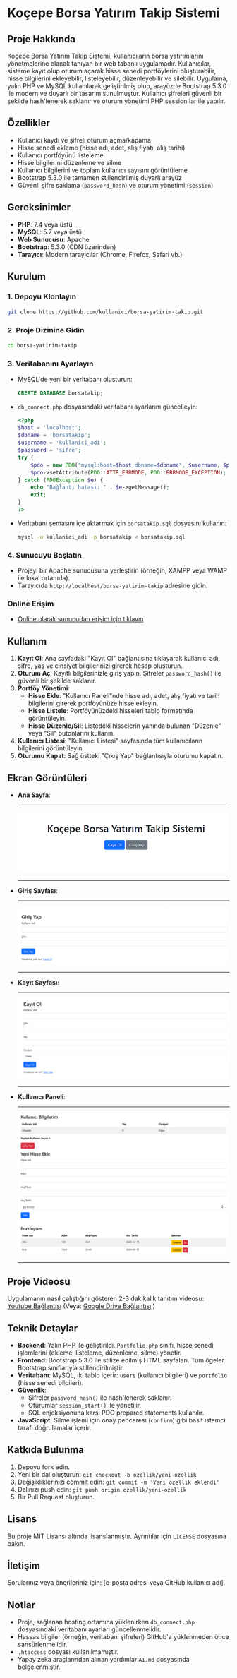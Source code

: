 # Koçepe Borsa Yatırım Takip Sistemi

## Proje Hakkında
Koçepe Borsa Yatırım Takip Sistemi, kullanıcıların borsa yatırımlarını yönetmelerine olanak tanıyan bir web tabanlı uygulamadır. Kullanıcılar, sisteme kayıt olup oturum açarak hisse senedi portföylerini oluşturabilir, hisse bilgilerini ekleyebilir, listeleyebilir, düzenleyebilir ve silebilir. Uygulama, yalın PHP ve MySQL kullanılarak geliştirilmiş olup, arayüzde Bootstrap 5.3.0 ile modern ve duyarlı bir tasarım sunulmuştur. Kullanıcı şifreleri güvenli bir şekilde hash'lenerek saklanır ve oturum yönetimi PHP session'lar ile yapılır.

## Özellikler
- Kullanıcı kaydı ve şifreli oturum açma/kapama
- Hisse senedi ekleme (hisse adı, adet, alış fiyatı, alış tarihi)
- Kullanıcı portföyünü listeleme
- Hisse bilgilerini düzenleme ve silme
- Kullanıcı bilgilerini ve toplam kullanıcı sayısını görüntüleme
- Bootstrap 5.3.0 ile tamamen stillendirilmiş duyarlı arayüz
- Güvenli şifre saklama (`password_hash`) ve oturum yönetimi (`session`)

## Gereksinimler
- **PHP**: 7.4 veya üstü
- **MySQL**: 5.7 veya üstü
- **Web Sunucusu**: Apache
- **Bootstrap**: 5.3.0 (CDN üzerinden)
- **Tarayıcı**: Modern tarayıcılar (Chrome, Firefox, Safari vb.)

## Kurulum

### 1. Depoyu Klonlayın
```bash
git clone https://github.com/kullanici/borsa-yatirim-takip.git
```

### 2. Proje Dizinine Gidin
```bash
cd borsa-yatirim-takip
```

### 3. Veritabanını Ayarlayın
- MySQL'de yeni bir veritabanı oluşturun:
  ```sql
  CREATE DATABASE borsatakip;
  ```
- `db_connect.php` dosyasındaki veritabanı ayarlarını güncelleyin:
  ```php
  <?php
  $host = 'localhost';
  $dbname = 'borsatakip';
  $username = 'kullanici_adi';
  $password = 'sifre';
  try {
      $pdo = new PDO("mysql:host=$host;dbname=$dbname", $username, $password);
      $pdo->setAttribute(PDO::ATTR_ERRMODE, PDO::ERRMODE_EXCEPTION);
  } catch (PDOException $e) {
      echo "Bağlantı hatası: " . $e->getMessage();
      exit;
  }
  ?>
  ```
- Veritabanı şemasını içe aktarmak için `borsatakip.sql` dosyasını kullanın:
  ```bash
  mysql -u kullanici_adi -p borsatakip < borsatakip.sql
  ```

### 4. Sunucuyu Başlatın
- Projeyi bir Apache sunucusuna yerleştirin (örneğin, XAMPP veya WAMP ile lokal ortamda).
- Tarayıcıda `http://localhost/borsa-yatirim-takip` adresine gidin.

### Online Erişim
- <a href = "http://95.130.171.20/~st22360859033"> Online olarak sunucudan erişim için tıklayın</a>

## Kullanım
1. **Kayıt Ol**: Ana sayfadaki "Kayıt Ol" bağlantısına tıklayarak kullanıcı adı, şifre, yaş ve cinsiyet bilgilerinizi girerek hesap oluşturun.
2. **Oturum Aç**: Kayıtlı bilgilerinizle giriş yapın. Şifreler `password_hash()` ile güvenli bir şekilde saklanır.
3. **Portföy Yönetimi**:
   - **Hisse Ekle**: "Kullanıcı Paneli"nde hisse adı, adet, alış fiyatı ve tarih bilgilerini girerek portföyünüze hisse ekleyin.
   - **Hisse Listele**: Portföyünüzdeki hisseleri tablo formatında görüntüleyin.
   - **Hisse Düzenle/Sil**: Listedeki hisselerin yanında bulunan "Düzenle" veya "Sil" butonlarını kullanın.
4. **Kullanıcı Listesi**: "Kullanıcı Listesi" sayfasında tüm kullanıcıların bilgilerini görüntüleyin.
5. **Oturumu Kapat**: Sağ üstteki "Çıkış Yap" bağlantısıyla oturumu kapatın.

## Ekran Görüntüleri
- **Ana Sayfa**:<hr><img src = srcc/index.png> <hr> 
- **Giriş Sayfası**:  <hr>
  ![Giriş Sayfası](srcc/login.png)<hr>
- **Kayıt Sayfası**:<hr>
  ![Kayıt Sayfası](srcc/register.png)<hr>
- **Kullanıcı Paneli**:  <hr>
  ![Kullanıcı Paneli](srcc/dashboard.png)<hr>

## Proje Videosu
Uygulamanın nasıl çalıştığını gösteren 2-3 dakikalık tanıtım videosu:  
<a href = "https://www.youtube.com/watch?v=68qthR5qD5o&ab_channel=NihatEfeBozkan">Youtube Bağlantısı</a>
(Veya: <a href = "https://drive.google.com/file/d/1umLzQ8e1SG0vwgEbvTgm57M1u_GghVAx/view?usp=sharing">Google Drive Bağlantısı</a> )

## Teknik Detaylar
- **Backend**: Yalın PHP ile geliştirildi. `Portfolio.php` sınıfı, hisse senedi işlemlerini (ekleme, listeleme, düzenleme, silme) yönetir.
- **Frontend**: Bootstrap 5.3.0 ile stilize edilmiş HTML sayfaları. Tüm ögeler Bootstrap sınıflarıyla stillendirilmiştir.
- **Veritabanı**: MySQL, iki tablo içerir: `users` (kullanıcı bilgileri) ve `portfolio` (hisse senedi bilgileri).
- **Güvenlik**: 
  - Şifreler `password_hash()` ile hash'lenerek saklanır.
  - Oturumlar `session_start()` ile yönetilir.
  - SQL enjeksiyonuna karşı PDO prepared statements kullanılır.
- **JavaScript**: Silme işlemi için onay penceresi (`confirm`) gibi basit istemci tarafı doğrulamalar içerir.

## Katkıda Bulunma
1. Depoyu fork edin.
2. Yeni bir dal oluşturun: `git checkout -b ozellik/yeni-ozellik`
3. Değişikliklerinizi commit edin: `git commit -m 'Yeni özellik eklendi'`
4. Dalınızı push edin: `git push origin ozellik/yeni-ozellik`
5. Bir Pull Request oluşturun.

## Lisans
Bu proje MIT Lisansı altında lisanslanmıştır. Ayrıntılar için `LICENSE` dosyasına bakın.

## İletişim
Sorularınız veya önerileriniz için: [e-posta adresi veya GitHub kullanıcı adı].

## Notlar
- Proje, sağlanan hosting ortamına yüklenirken `db_connect.php` dosyasındaki veritabanı ayarları güncellenmelidir.
- Hassas bilgiler (örneğin, veritabanı şifreleri) GitHub'a yüklenmeden önce sansürlenmelidir.
- `.htaccess` dosyası kullanılmamıştır.
- Yapay zeka araçlarından alınan yardımlar `AI.md` dosyasında belgelenmiştir.

